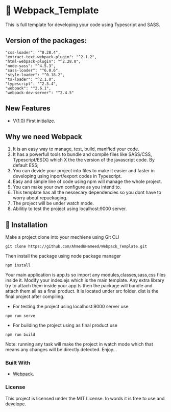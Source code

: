 # 🔨 Webpack_Template
This is full template for developing your code using Typescript and SASS.

## Version of the packages:
```JS
"css-loader": "^0.28.4",
"extract-text-webpack-plugin": "^2.1.2",
"html-webpack-plugin": "^2.28.0",
"node-sass": "^4.5.3",
"sass-loader": "^6.0.6",
"style-loader": "^0.18.2",
"ts-loader": "^2.1.0",
"typescript": "^2.3.4",
"webpack": "^2.6.1",
"webpack-dev-server": "^2.4.5"
```

## New Features
- V(1.0) First initialize.

## Why we need Webpack

1. It is an easy way to manage, test, build, manified your code.
2. It has a powerfull tools to bundle and compile files like SASS/CSS, Typescript/ES(X) which X the the version of the javascript code. By default ES5;
3. You can devide your project into files to make it easier and faster in developing using inport/export codes in Typescript.
4. Easy and simple line of code using npm will manage the whole project.
5. You can make your own configure as you intend to.
6. This template has all the nessecary dependencies so you dont have to worry about repuckaging.
7. The project will be under watch mode.
8. Abilitiy to test the project using localhost:9000 server.

## 🔬 Installation

Make a project clone into your mechiene using Git CLI
```JS
git clone https://github.com/AhmedBHameed/Webpack_Template.git
```
Then install the package using node package manager
```JS
npm install
```
Your main application is app.ts so import any modules,classes,sass,css files inside it.
Modify your index.ejs which is the main template. Any extra library try to attach them inside your app.ts then the package will bundle and attach them all as a final product.
It is located under src folder.
dist is the final project after compiling.

* For testing the project using localhost:9000 server use
```JS
npm run serve
```

* For building the project using as final product use
```JS
npm run build
```

Note: running any task will make the project in watch mode which that means any changes will be directly detected. 
Enjoy...

### Built With

* [Webpack](https://webpack.js.org/).

### License

This project is licensed under the MIT License.
In words it is free to use and develope.